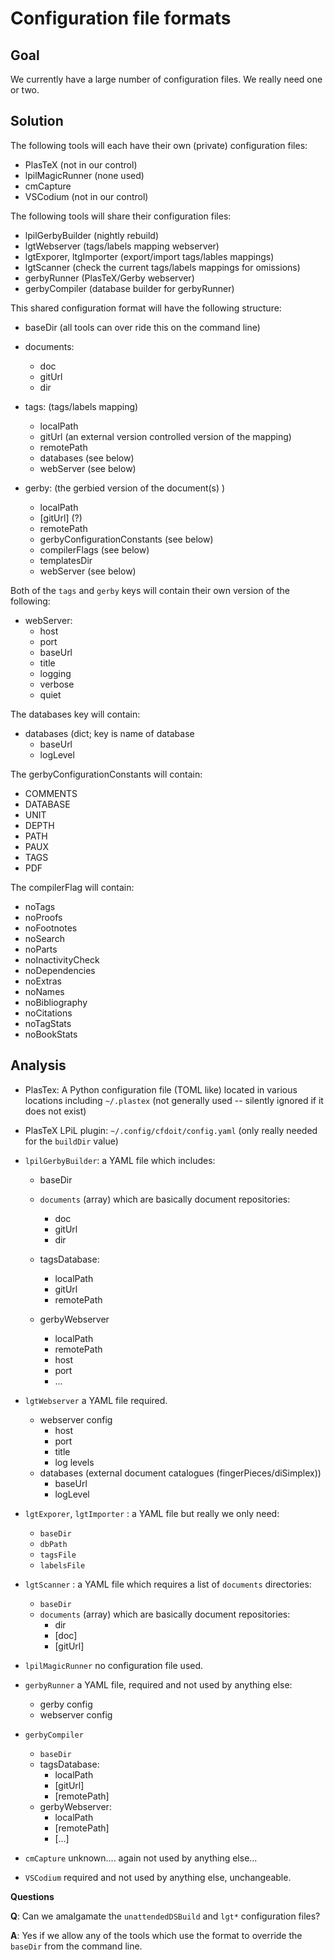 # Configuration file formats

## Goal

We currently have a large number of configuration files. We really need
one or two.

## Solution

The following tools will each have their own (private) configuration files:

- PlasTeX (not in our control)
- lpilMagicRunner (none used)
- cmCapture
- VSCodium (not in our control)

The following tools will share their configuration files:

- lpilGerbyBuilder (nightly rebuild)
- lgtWebserver (tags/labels mapping webserver)
- lgtExporer, ltgImporter (export/import tags/lables mappings)
- lgtScanner (check the current tags/labels mappings for omissions)
- gerbyRunner (PlasTeX/Gerby webserver)
- gerbyCompiler (database builder for gerbyRunner)

This shared configuration format will have the following structure:

- baseDir (all tools can over ride this on the command line)

- documents:
  - doc
  - gitUrl
  - dir

- tags:  (tags/labels mapping)
  - localPath
  - gitUrl (an external version controlled version of the mapping)
  - remotePath
  - databases (see below)
  - webServer (see below)

- gerby: (the gerbied version of the document(s) )
  - localPath
  - [gitUrl] (?)
  - remotePath
  - gerbyConfigurationConstants (see below)
  - compilerFlags (see below)
  - templatesDir
  - webServer (see below)

Both of the `tags` and `gerby` keys will contain their own version of the following:

- webServer:
  - host
  - port
  - baseUrl
  - title
  - logging
  - verbose
  - quiet

The databases key will contain:

- databases (dict; key is name of database
  - baseUrl
  - logLevel

The gerbyConfigurationConstants will contain:

-  COMMENTS
-  DATABASE
-  UNIT
-  DEPTH
-  PATH
-  PAUX
-  TAGS
-  PDF

The compilerFlag will contain:

- noTags
- noProofs
- noFootnotes
- noSearch
- noParts
- noInactivityCheck
- noDependencies
- noExtras
- noNames
- noBibliography
- noCitations
- noTagStats
- noBookStats

## Analysis

- PlasTex: A Python configuration file (TOML like) located in various
  locations including `~/.plastex` (not generally used -- silently ignored
  if it does not exist)

- PlasTeX LPiL plugin: `~/.config/cfdoit/config.yaml` (only really needed
  for the `buildDir` value)

- `lpilGerbyBuilder`: a YAML file which includes:

  - baseDir

  - `documents` (array) which are basically document repositories:
    - doc
    - gitUrl
    - dir

  - tagsDatabase:
    - localPath
    - gitUrl
    - remotePath

  - gerbyWebserver
    - localPath
    - remotePath
    - host
    - port
    - ...

- `lgtWebserver` a YAML file required.
  - webserver config
    - host
    - port
    - title
    - log levels
  - databases (external document catalogues (fingerPieces/diSimplex))
    - baseUrl
    - logLevel

- `lgtExporer`, `lgtImporter` : a YAML file but really we only need:
  - `baseDir`
  - `dbPath`
  - `tagsFile`
  - `labelsFile`

- `lgtScanner` : a YAML file which requires a list of `documents`
  directories:
  - `baseDir`
  - `documents` (array) which are basically document repositories:
    - dir
    - [doc]
    - [gitUrl]

- `lpilMagicRunner` no configuration file used.

- `gerbyRunner` a YAML file, required and not used by anything else:
  - gerby config
  - webserver config

- `gerbyCompiler`
  - `baseDir`
  - tagsDatabase:
    - localPath
    - [gitUrl]
    - [remotePath]
  - gerbyWebserver:
    - localPath
    - [remotePath]
    - [...]

- `cmCapture` unknown.... again not used by anything else...

- `VSCodium` required and not used by anything else, unchangeable.

**Questions**

**Q**: Can we amalgamate the `unattendedDSBuild` and `lgt*` configuration
       files?

**A**: Yes if we allow any of the tools which use the format to override
       the `baseDir` from the command line.
